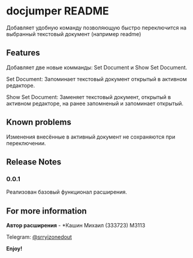 # docjumper README

Добавляет удобную команду позволяющую быстро переключится на выбранный текстовый документ (например readme)

## Features

Добавляет две новые комманды: Set Document и Show Set Document.

Set Document: Запоминает текстовый документ открытый в активном редакторе.

Show Set Document: Заменяет текстовый документ, открытый в активном редакторе, на ранее запомненый и запоминает открытый.

## Known problems

Изменения внесённые в активный документ не сохраняются при переключении.

## Release Notes

### 0.0.1

Реализован базовый функционал расширения.

## For more information

**Автор расширения** - *Кашин Михаил (333723)
M3113

Telegram: [@srryizonedout](https://t.me/srryizonedout/)

**Enjoy!**
